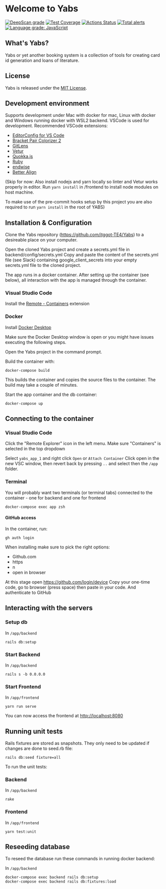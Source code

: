 # Welcome to Yabs

[![DeepScan grade](https://deepscan.io/api/teams/12020/projects/14980/branches/290973/badge/grade.svg)](https://deepscan.io/dashboard#view=project&tid=12020&pid=14980&bid=290973)
[![Test Coverage](https://api.codeclimate.com/v1/badges/d8dce4a40b65883e996b/test_coverage)](https://codeclimate.com/github/itggot-TE4/Yabs/test_coverage)
[![Actions Status](https://github.com/itggot-TE4/Yabs/workflows/Integration/badge.svg)](https://github.com/itggot-TE4/Yabs/actions)
[![Total alerts](https://img.shields.io/lgtm/alerts/g/itggot-TE4/Yabs.svg?logo=lgtm&logoWidth=18)](https://lgtm.com/projects/g/itggot-TE4/Yabs/alerts/)
[![Language grade: JavaScript](https://img.shields.io/lgtm/grade/javascript/g/itggot-TE4/Yabs.svg?logo=lgtm&logoWidth=18)](https://lgtm.com/projects/g/itggot-TE4/Yabs/context:javascript)

## What's Yabs?

Yabs or yet another booking system is a collection of tools for creating card id generation and loans of literature.

## License

Yabs is released under the [MIT License](https://opensource.org/licenses/MIT). 

## Development environment

Supports development under Mac with docker for mac, Linux with docker and Windows running docker with WSL2 backend. VSCode is used for development. Recommended VSCode extensions:

- [EditorConfig for VS Code](https://marketplace.visualstudio.com/items?itemName=EditorConfig.EditorConfig)
- [Bracket Pair Colorizer 2](https://marketplace.visualstudio.com/items?itemName=CoenraadS.bracket-pair-colorizer-2)
- [GitLens](https://marketplace.visualstudio.com/items?itemName=eamodio.gitlens)
- [Vetur](https://marketplace.visualstudio.com/items?itemName=octref.vetur)
- [Quokka.js](https://marketplace.visualstudio.com/items?itemName=WallabyJs.quokka-vscode)
- [Ruby](https://marketplace.visualstudio.com/items?itemName=rebornix.ruby)
- [endwise](https://marketplace.visualstudio.com/items?itemName=kaiwood.endwise)
- [Better Align](https://marketplace.visualstudio.com/items?itemName=wwm.better-align)

(Skip for now: Also install nodejs and yarn locally so linter and Vetur works properly in editor. Run `yarn install` in /frontend to install node modules on host machine.

To make use of the pre-commit hooks setup by this project you are also required to run `yarn install` in the root of YABS)

## Installation & Configuration

Clone the Yabs repository (https://github.com/itggot-TE4/Yabs) to a desireable place on your computer. 

Open the cloned Yabs project and create a secrets.yml file in backend/config/secrets.yml
Copy and paste the content of the secrets.yml file (see Slack) containing google_client_secrets into your empty secrets.yml file to the cloned project.

The app runs in a docker container. After setting up the container (see below), all interaction with the app is managed through the container.

### Visual Studio Code

Install the [Remote - Containers](https://marketplace.visualstudio.com/items?itemName=ms-vscode-remote.remote-containers) extension

### Docker

Install [Docker Desktop](https://www.docker.com/products/docker-desktop)

Make sure the Docker Desktop window is open or you might have issues executing the following steps.

Open the Yabs project in the command prompt.

Build the container with:

```console
docker-compose build
```

This builds the container and copies the source files to the container. The build may take a couple of minutes.

Start the app container and the db container:

```console
docker-compose up
```

## Connecting to the container

### Visual Studio Code

Click the "Remote Explorer" icon in the left menu.
Make sure "Containers" is selected in the top dropdown

Select `yabs_app_1` and right click `Open` or `Attach Container`
Click open in the new VSC window, then revert back by pressing `..` and select then the `/app` folder.

### Terminal

You will probably want two terminals (or terminal tabs) connected to the container - one for backend and one for frontend

```console
docker-compose exec app zsh
```

#### GitHub access

In the container, run:

```console
gh auth login
```

When installing make sure to pick the right options:
- Github.com
- https
- n
- open in browser

At this stage open https://github.com/login/device
Copy your one-time code, go to browser (press space) then paste in your code.
And authenticate to GitHub

## Interacting with the servers

### Setup db

In `/app/backend`

```console
rails db:setup
```

### Start Backend
In `/app/backend`


```console
rails s -b 0.0.0.0
```
### Start Frontend
In `/app/frontend`

```console
yarn run serve
```

You can now access the frontend at [http://localhost:8080](http://localhost:8080)
## Running unit tests

Rails fixtures are stored as snapshots. They only need to be updated if changes are done to seed.rb file:

```console
rails db:seed fixture=all
```

To run the unit tests:
### Backend

In `/app/backend`

```console
rake
```
### Frontend

In `/app/frontend`

```console
yarn test:unit
```

## Reseeding database

To reseed the database run these commands in running docker backend:

In `/app/backend`

``` console
docker-compose exec backend rails db:setup
docker-compose exec backend rails db:fixtures:load
```
